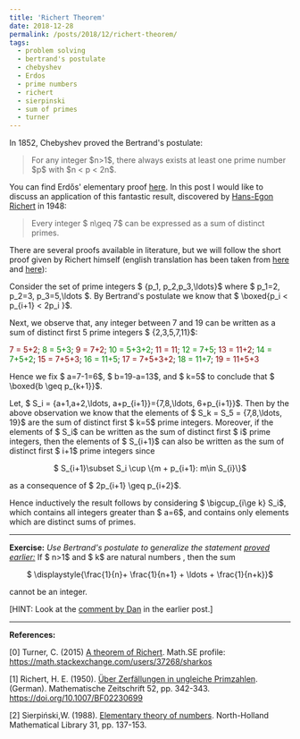 ```yaml
---
title: 'Richert Theorem'
date: 2018-12-28
permalink: /posts/2018/12/richert-theorem/
tags:
  - problem solving
  - bertrand's postulate
  - chebyshev
  - Erdos
  - prime numbers
  - richert
  - sierpinski
  - sum of primes
  - turner
---
```


In 1852, Chebyshev proved the Bertrand's postulate:

<blockquote>For any integer $n>1$, there always exists at least one prime number $p$ with $n < p < 2n$.</blockquote>

You can find Erdős' elementary proof <a href="https://gaurish4math.files.wordpress.com/2014/12/erdos.pdf" target="_blank" rel="noopener">here</a>. In this post I would like to discuss an application of this fantastic result, discovered by <a href="https://en.wikipedia.org/wiki/Hans-Egon_Richert" target="_blank" rel="noopener">Hans-Egon Richert</a> in 1948:

<blockquote>Every integer $ n\geq 7$ can be expressed as a sum of distinct primes.</blockquote>

There are several proofs available in literature, but we will follow the short proof given by Richert himself (english translation has been taken from <a href="https://math.stackexchange.com/a/1382818/214604" target="_blank" rel="noopener">here</a> and <a href="https://math.stackexchange.com/a/1382840/214604" target="_blank" rel="noopener">here</a>):

Consider the set of prime integers $ \{p_1, p_2,p_3,\ldots\}$ where $ p_1=2, p_2=3, p_3=5,\ldots $. By Bertrand's postulate we know that $ \boxed{p_i < p_{i+1} < 2p_i }$.

Next, we observe that, any integer between 7 and 19 can be written as a sum of distinct first 5 prime integers $ \{2,3,5,7,11\}$:

<span style="color:#800000;">7 = 5+2</span>; <span style="color:#008000;">8 = 5+3</span>; <span style="color:#800000;">9 = 7+2</span>; <span style="color:#008000;">10 = 5+3+2</span>; <span style="color:#800000;">11 = 11</span>; <span style="color:#008000;">12 = 7+5</span>; <span style="color:#800000;">13 = 11+2</span>; <span style="color:#008000;">14 = 7+5+2</span>; <span style="color:#800000;">15 = 7+5+3</span>; <span style="color:#008000;">16 = 11+5</span>; <span style="color:#800000;">17 = 7+5+3+2</span>; <span style="color:#008000;">18 = 11+7</span>; <span style="color:#800000;">19 = 11+5+3</span>

Hence we fix $ a=7-1=6$, $ b=19-a=13$, and $ k=5$ to conclude that $ \boxed{b \geq p_{k+1}}$.

Let, $ S_i = \{a+1,a+2,\ldots, a+p_{i+1}\}=\{7,8,\ldots, 6+p_{i+1}\}$. Then by the above observation we know that the elements of $ S_k = S_5 = \{7,8,\ldots, 19\}$ are the sum of distinct first $ k=5$ prime integers.
Moreover, if the elements of $ S_i$ can be written as the sum of distinct first $ i$ prime integers, then the elements of $ S_{i+1}$ can also be written as the sum of distinct first $ i+1$ prime integers since
<p style="text-align:center;">$ S_{i+1}\subset S_i \cup \{m + p_{i+1}: m\in S_{i}\}$</p>
as a consequence of $ 2p_{i+1} \geq p_{i+2}$.

Hence inductively the result follows by considering $ \bigcup_{i\ge k} S_i$, which contains all integers greater than $ a=6$, and contains only elements which are distinct sums of primes.

<hr />

<strong>Exercise:</strong> <em>Use Bertrand's postulate to</em> g<em>eneralize the statement <a href="https://gaurish4math.wordpress.com/2017/06/25/finite-sum-divisibility/" target="_blank" rel="noopener">proved earlier:</a> </em>If $ n>1$ and $ k$  are natural numbers , then the sum
<p style="text-align:center;">$ \displaystyle{\frac{1}{n}+ \frac{1}{n+1} + \ldots + \frac{1}{n+k}}$</p>
cannot be an integer.

[HINT: Look at the <a href="https://gaurish4math.wordpress.com/2017/06/25/finite-sum-divisibility/#comment-534" target="_blank" rel="noopener">comment by Dan</a> in the earlier post.]

<hr />

<strong>References:</strong>

[0] Turner, C. (2015) <a href="https://math.stackexchange.com/a/1382818/214604" target="_blank" rel="noopener">A theorem of Richert</a>. Math.SE profile: https://math.stackexchange.com/users/37268/sharkos

[1] Richert, H. E. (1950). <a href="https://rdcu.be/beceV" target="_blank" rel="noopener">Über Zerfällungen in ungleiche Primzahlen</a>. (German). Mathematische Zeitschrift 52, pp. 342-343.  https://doi.org/10.1007/BF02230699

[2] Sierpiński,W. (1988). <a href="https://www.elsevier.com/books/elementary-theory-of-numbers/sierpinski/978-0-444-86662-2" target="_blank" rel="noopener">Elementary theory of numbers</a>. North-Holland Mathematical Library 31, pp. 137-153.
